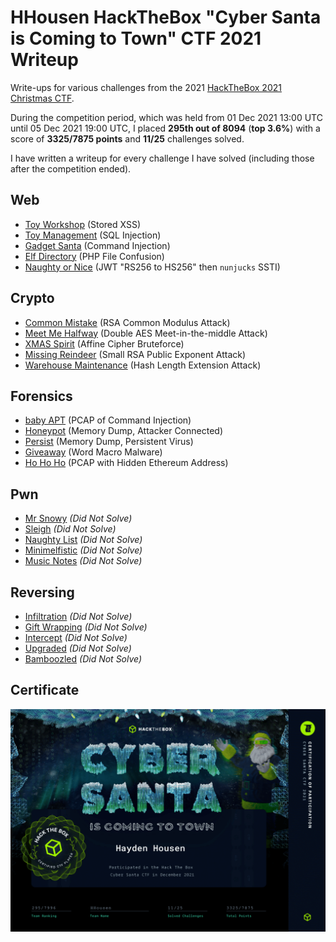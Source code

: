 # HHousen HackTheBox "Cyber Santa is Coming to Town" CTF 2021 Writeup

Write-ups for various challenges from the 2021 [HackTheBox 2021 Christmas CTF](https://ctf.hackthebox.com/ctf/249).

During the competition period, which was held from 01 Dec 2021 13:00 UTC until 05 Dec 2021 19:00 UTC, I placed **295th out of 8094** (**top 3.6%**) with a score of **3325/7875 points** and **11/25** challenges solved.

I have written a writeup for every challenge I have solved (including those after the competition ended).

## Web

* [Toy Workshop](Web/Toy%20Workshop/README.md) (Stored XSS)
* [Toy Management](Web/Toy%20Management/README.md) (SQL Injection)
* [Gadget Santa](Web/Gadget%20Santa/README.md) (Command Injection)
* [Elf Directory](Web/Elf%20Directory/README.md) (PHP File Confusion)
* [Naughty or Nice](Web/Naughty%20or%20Nice/README.md) (JWT "RS256 to HS256" then `nunjucks` SSTI)

## Crypto

* [Common Mistake](Crypto/Common%20Mistake/README.md) (RSA Common Modulus Attack)
* [Meet Me Halfway](Crypto/Meet%20Me%20Halfway/README.md) (Double AES Meet-in-the-middle Attack)
* [XMAS Spirit](Crypto/XMAS%20Spirit/README.md) (Affine Cipher Bruteforce)
* [Missing Reindeer](Crypto/Missing%20Reindeer/README.md) (Small RSA Public Exponent Attack)
* [Warehouse Maintenance](Crypto/Warehouse%20Maintenance/README.md) (Hash Length Extension Attack)

## Forensics

* [baby APT](Forensics/baby%20APT/README.md) (PCAP of Command Injection)
* [Honeypot](Forensics/Honeypot/README.md) (Memory Dump, Attacker Connected)
* [Persist](Forensics/Persist/README.md) (Memory Dump, Persistent Virus)
* [Giveaway](Forensics/Giveaway/README.md) (Word Macro Malware)
* [Ho Ho Ho](Forensics/Ho%20Ho%20Ho/README.md) (PCAP with Hidden Ethereum Address)

## Pwn

* [Mr Snowy](Not%20Completed/Pwn/Mr%20Snowy/README.md) *(Did Not Solve)*
* [Sleigh](Not%20Completed/Pwn/Sleigh/README.md) *(Did Not Solve)*
* [Naughty List](Not%20Completed/Pwn/Naughty%20List/README.md) *(Did Not Solve)*
* [Minimelfistic](Not%20Completed/Pwn/Minimelfistic/README.md) *(Did Not Solve)*
* [Music Notes](Not%20Completed/Pwn/Music%20Notes/README.md) *(Did Not Solve)*

## Reversing

* [Infiltration](Not%20Completed/Reversing/Infiltration/README.md) *(Did Not Solve)*
* [Gift Wrapping](Not%20Completed/Reversing/Gift%20Wrapping/README.md) *(Did Not Solve)*
* [Intercept](Not%20Completed/Reversing/Intercept/README.md) *(Did Not Solve)*
* [Upgraded](Not%20Completed/Reversing/Upgraded/README.md) *(Did Not Solve)*
* [Bamboozled](Not%20Completed/Reversing/Bamboozled/README.md) *(Did Not Solve)*

## Certificate

![HTB "Cyber Santa is Coming to Town" CTF Certificate](Certificate-HHousen-Small.png)
